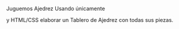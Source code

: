 Juguemos Ajedrez
Usando únicamente
 <div> y HTML/CSS elaborar un Tablero
 de Ajedrez con todas sus piezas.
